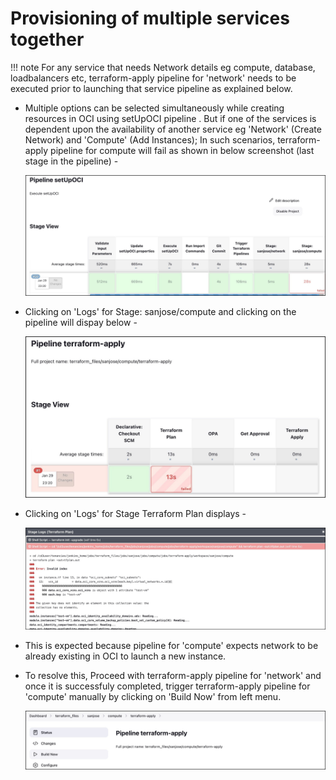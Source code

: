 # Provisioning of multiple services together

!!! note
    For any service that needs Network details eg compute, database, loadbalancers etc, terraform-apply pipeline for 'network' needs to be executed prior to launching that service pipeline as explained below.

* Multiple options can be selected simultaneously while creating resources in OCI using setUpOCI pipeline . But if one of the services is dependent upon the availability of another service eg  'Network' (Create Network) and 'Compute' (Add Instances); In such scenarios, terraform-apply pipeline for compute will fail as shown in below screenshot (last stage in the pipeline) -

    ![image](/images/multiservices-1.jpeg)


* Clicking on 'Logs' for Stage: sanjose/compute and clicking on the pipeline will dispay below -

    ![image](/images/multiservices-2.jpeg)

* Clicking on 'Logs' for Stage Terraform Plan displays - 

    ![image](/images/multiservices-3.jpeg)


- This is expected because pipeline for 'compute' expects network to be already existing in OCI to launch a new instance.
- To resolve this, Proceed with terraform-apply pipeline for 'network' and once it is successfuly completed, trigger terraform-apply pipeline for 'compute' manually by clicking on 'Build Now' from left menu.

    ![image](/images/multiservices-4.jpeg)
